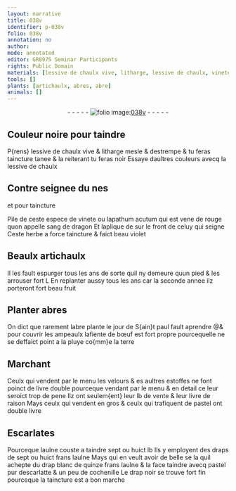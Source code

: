 ```yaml
---
layout: narrative
title: 038v
identifier: p-038v
folio: 038v
annotation: no
author:
mode: annotated
editor: GR8975 Seminar Participants
rights: Public Domain
materials: [lessive de chaulx vive, litharge, lessive de chaulx, vinete, lapathum acutum, sang de dragon, fiente de bœuf, pluye, terre, pastel, drap blanc, cochenille, drap noir, taincture]
tools: []
plants: [artichaulx, abres, abre]
animals: []
---
```


<div class="folio" align="center">- - - - - <a href="http://gallica.bnf.fr/ark:/12148/btv1b10500001g/f82.image" target="_blank"><img src="https://cu-mkp.github.io/2017-workshop-edition/assets/photo-icon.png" alt="folio image: " style="display:inline-block; margin-bottom:-3px;"/>038v</a> - - - - - </div>  
  

## Couleur noire pour taindre

 
P{rens} <span class="m">lessive de chaulx vive</span> & <span class="m">litharge</span> mesle & destrempe
 & tu feras taincture tanee & la reiterant tu feras noir
 Essaye daultres couleurs avecq la <span class="m">lessive de chaulx</span>
 
 
  

## Contre seignee du <span class="bp">nes</span>
 et pour taincture

 
Pile de ceste espece de <span class="m">vinete</span> ou <span class="m">lapathum acutum</span> qui est vene
 de rouge quon appelle <span class="m">sang de dragon</span> Et laplique de sur le
 <span class="bp">front</span> de celuy qui seigne Ceste herbe a force taincture & faict
 beau violet
 
 
  

## Beaulx <span class="pa">artichaulx</span>

 
Il les fault espurger <span class="tmp">tous les ans</span> de sorte quil ny
 demeure quun pied & les arrouser fort L En replanter
 aussy <span class="tmp">tous les ans</span> car la <span class="tmp">seconde annee</span> ilz porteront
 fort beau fruit
 
 
  

## Planter <span class="pa">abres</span>

 
On dict que rarement l<span class="pa">abre</span> plante le <span class="tmp">jour de S{ain}t paul</span>
 fault aprendre @& pour couvrir les ampeaulx la<span class="m">fiente de
 bœuf</span> est fort propre pourcequelle ne se deffaict point a la <span class="m">pluye</span>
 co{mm}e la <span class="m">terre</span>
 
 
  

## Marchant

 
Ceulx qui vendent par le menu les velours & es aultres
 estoffes ne font poinct de livre double pourceque vendant
 par le menu & en detail ce leur seroict trop de pene Ilz
 ont seulem{ent} leur lb de vente & leur livre de raison Mays
 ceulx qui vendent en gros & ceulx qui trafiquent de <span class="m">pastel</span>
 ont double livre
 
 
  

## Escarlates

 
Pourceque l<span class="ms">aulne</span> couste a taindre sept ou huict lb
 Ils y employent des draps de sept ou huict frans l<span class="ms">aulne</span>
 Mays qui en veult avoir de belle se la quil achepte du
 <span class="m">drap blanc</span> de quinze frans l<span class="ms">aulne</span> & la face taindre
 avecq <span class="m">pastel</span> pur descarlatte & un peu de <span class="m">cochenille</span> Le 
 <span class="m">drap noir</span> se trouve fort fin pourceque la <span class="m">taincture</span> est 
 a bon marche
 
